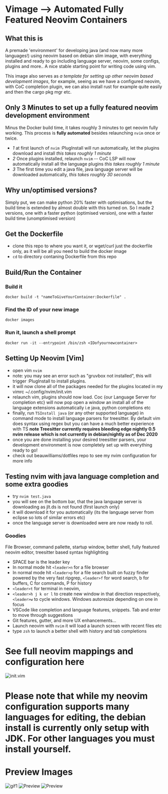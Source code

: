 # Vimage --> Automated Fully Featured Neovim Containers

## What this is

A premade 'environment' for developing java (and now many more languages!) using neovim based on debian slim image, with everything installed and ready to go including language server, neovim, some configs, plugins and more.. A nice stable starting point for writing code using vim.

This image also serves as *a template for setting up other neovim based development images*, for example, seeing as we have a configured neovim, with CoC completion plugin, we can also install rust for example quite easily and then the cargo pkg mgr etc.

## Only 3 Minutes to set up a fully featured neovim development environment
Minus the Docker build time, it takes roughly 3 minutes to get neovim fully working. This process is **fully automated** besides relaunching `nvim` once or twice.
- *1* at first launch of `nvim` :PlugInstall will run automatically, let the plugins download and install *this takes roughly 1 minute* 
- *2* Once plugins installed, relaunch `nvim` -- CoC LSP will now automatically install all the language plugins *this takes roughly 1 minute*
- *3* The first time you edit a java file, java language server will be downloaded automatically, *this takes roughly 30 seconds*

## Why un/optimised versions?

Simply put, we can make python 20% faster with optimisations, but the build time is extended by almost double with this turned on. So I made 2 versions, one with a faster python (optimised version), one with a faster build time (unomptimised version)

## Get the Dockerfile

- clone this repo to where you want it, or wget/curl just the dockerfile only, as it will be all you need to build the docker image
- `cd` to directory contaning Dockerfile from this repo

## Build/Run the Container

### Build it
`docker build -t "nameToGiveYourContainer:Dockerfile" .`

### Find the ID of your new image
`docker images`

### Run it, launch a shell prompt
`docker run -it --entrypoint /bin/zsh <IDofyournewcontainer>`

## Setting Up Neovim [Vim]

- open vim `nvim`
- note: you may see an error such as "gruvbox not installed", this will trigger :PlugInstall to install plugins.
- it will now clone all of the packages needed for the plugins located in my vimrc ~/.config/nvim/init.vim
- relaunch vim, plugins should now load. Coc {our Language Server for completion etc} will now pop open a window an install all of the language extensions automatically i.e java, python completions etc
- finally, run `TSInstall java` (or any other supported language) in command mode to install language parsers for treesitter. By default vim does syntax using regex but you can have a much better experience with TS **note Treesitter currently requires bleeding edge nightly 0.5 nvim release which is not currently in debian/nightly as of Dec 2020**
- once you are done installing your desired treesitter parsers, your development environment is now completely set up with everything ready to go!
- check out beauwilliams/dotfiles repo to see my nvim configuration for more info

## Testing nvim with java language completion and some extra goodies

- try `nvim test.java`
- you will see on the bottom bar, that the java language server is downloading as jlt.ds is not found (first launch only)
- it will download it for you automatically (its the language server from eclipse so lots of similar errors etc)
- once the language server is downloaded were are now ready to roll.

### Goodies

File Browser, command pallette, startup window, better shell, fully featured neovim editor, treesitter based syntax highlighting

- SPACE bar is the leader key
- In normal mode hit `<leader>n` for a file browser
- In normal mode hit `<leader>p` for a file search built on fuzzy finder powered by the very fast ripgrep, `<leader>f` for word search, b for buffers, C for commands, P for history
- `<leader>t` for terminal in neovim,
- `<leader>h j k or l` to create new window in that direction respectively, `<leader>w` to cycle windows. Windows autoresize depending on one in focus
- VSCode like completion and language features, snippets. Tab and enter to move through suggestions
- Git features, gutter, and more UX enhancements...
- Launch neovim with `nvim` it will load a launch screen with recent files etc
- type `zsh` to launch a better shell with history and tab completions

# See full neovim mappings and configuration here
![init.vim](https://github.com/beauwilliams/Dotfiles/blob/master/Vim/nvim/init.vim)

# Please note that while my neovim configuration supports many languages for editing, the debian install is currently only setup with JDK. For other languages you must install yourself.

# Preview Images

![gif1](https://i.ibb.co/j8SRZjD/dotfiles.gif)
![Preview](https://i.ibb.co/7xmh5JV/Screen-Shot-2020-06-24-at-11-00-39-pm.png)
![Preview](https://i.ibb.co/9Nxh3hW/Screen-Shot-2020-06-24-at-11-00-48-pm.png)

